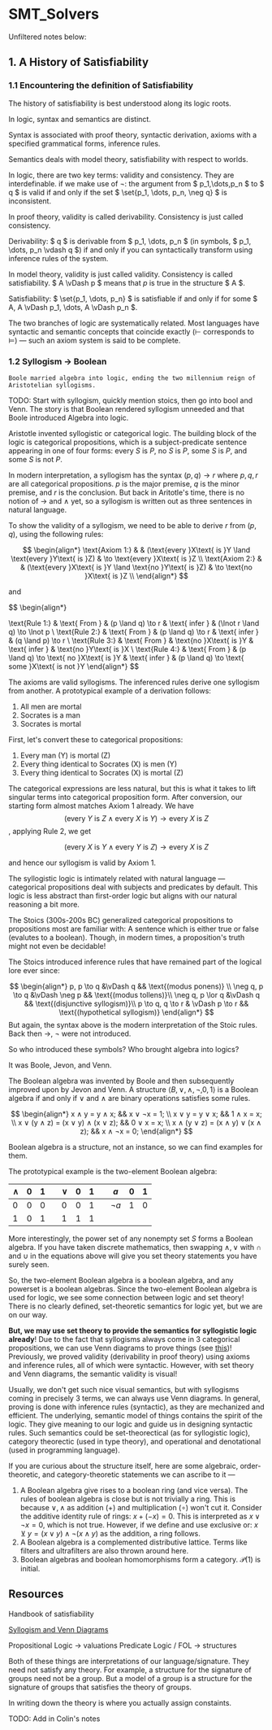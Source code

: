 # SMT_Solvers


Unfiltered notes below:

## 1. A History of Satisfiability

### 1.1 Encountering the definition of Satisfiability
The history of satisfiability is best understood along its logic roots.

In logic, syntax and semantics are distinct.

Syntax is associated with proof theory, syntactic derivation, axioms
with a specified grammatical forms, inference rules. 

Semantics deals with model theory, satisfiability with respect to worlds.

In logic, there are two key terms: validity and consistency. They are interdefinable.
if we make use of $\neg$:
the argument from $ p_1,\dots,p_n $ to $ q $ is valid if and only if the
set $ \set{p_1, \dots, p_n, \neg q} $ is inconsistent. 

In proof theory, validity is called derivability. Consistency is just called consistency. 

Derivability: $ q $ is derivable 
from $ p_1, \dots, p_n $ (in symbols, $ p_1, \dots, p_n \vdash q $)
if and only if you can syntactically transform using inference rules of the system.

In model theory, validity is just called validity. Consistency is called satisfiability. $ A \vDash p $ means that $p$
is true in the structure $ A $. 

Satisfiability: $ \set{p_1, \dots, p_n} $ is satisfiable if and only if for some $ A, A \vDash p_1, \dots, A \vDash p_n $.


The two branches of logic are systematically related. Most languages have syntactic 
and semantic concepts that coincide exactly ($\vdash$ corresponds to $\vDash$) — such an axiom system is said to be complete.

### 1.2 Syllogism -> Boolean
```admonish info title="Take away one thing"
Boole married algebra into logic, ending the two millennium reign of Aristotelian syllogisms.
```

TODO: Start with syllogism, quickly mention stoics, then go into bool and Venn.
The story is that Boolean rendered syllogism unneeded and that Boole introduced
Algebra into logic.

Aristotle invented syllogistic or categorical logic. The building block of the logic is categorical propositions, which
is a subject-predicate sentence appearing in one of four forms: every $S$ is $P$, no $S$
is $P$, some $S$ is $P$, and some $S$ is not $P$.


<!-- Since Aristotle viewed language as expressing ideas that signified entities and the properties they instantiate in 
the "world", these *categorical* propositions are "evaluated" in some world $w$,
so this is the model theory and semantical part of the logic. -->
In modern interpretation, a syllogism has the syntax $(p, q) \to r$ where $p, q, r$ are all categorical propositions.
$p$ is the major premise, $q$ is the minor premise, and $r$ is the conclusion. 
But back in Aritotle's time, there is no notion of $\to$ and $\land$ yet,
so a syllogism is written out as three sentences in natural language.

To show the validity of a syllogism, we need to be able to derive $r$ from $(p, q)$, using the following rules:

$$
\begin{align*}
\text{Axiom 1:} & & (\text{every }X\text{ is }Y \land \text{every }Y\text{ is }Z) & \to \text{every }X\text{ is }Z \\
\text{Axiom 2:} & & (\text{every }X\text{ is }Y \land \text{no }Y\text{ is }Z) & \to \text{no }X\text{ is }Z \\
\end{align*}
$$

and

$$
\begin{align*}

\text{Rule 1:} & \text{ From } & (p \land q) \to r         & \text{ infer } & (\lnot r \land q) \to \lnot p \\
\text{Rule 2:} & \text{ From } & (p \land q) \to r         & \text{ infer } & (q \land p) \to r \\
\text{Rule 3:} & \text{ From } & \text{no }X\text{ is }Y    & \text{ infer } & \text{no }Y\text{ is }X \\
\text{Rule 4:} & \text{ From } & (p \land q) \to \text{ no }X\text{ is }Y & \text{ infer } & (p \land q) \to \text{ some }X\text{ is not }Y
\end{align*}
$$

The axioms are valid syllogisms. The inferenced rules derive one syllogism from another. A prototypical example of a derivation follows:

1. All men are mortal
2. Socrates is a man
3. Socrates is mortal

First, let's convert these to categorical propositions:
1. Every man (Y) is mortal (Z)
2. Every thing identical to Socrates (X) is men (Y)
3. Every thing identical to Socrates (X) is mortal (Z)

The categorical expressions are less natural, but this is what it takes to lift singular terms into categorical proposition form.
After conversion, our starting form almost matches Axiom 1 already. We have 
$$(\text{every }Y\text{ is }Z \land \text{every }X\text{ is }Y) \to \text{every }X\text{ is }Z$$
, applying Rule 2, we get

$$(\text{every }X\text{ is }Y \land \text{every }Y\text{ is }Z) \to \text{every }X\text{ is }Z$$

and hence our syllogism is valid by Axiom 1.


The syllogistic logic is intimately related with natural language — categorical propositions 
deal with subjects and predicates by default. This logic is less abstract than first-order logic
but aligns with our natural reasoning a bit more.

The Stoics (300s-200s BC) generalized categorical propositions to propositions
most are familiar with: A sentence which is either true or false (evalutes 
to a boolean). Though, in modern times, a proposition's truth might not even 
be decidable!

The Stoics introduced inference rules that have remained
part of the logical lore ever since:

$$
\begin{align*}
p, p \to q &\vDash q && \text{(modus ponens)} \\
\neg q, p \to q &\vDash \neg p  && \text{(modus tollens)}\\
\neg q, p \lor q  &\vDash q && \text{(disjunctive syllogism)}\\
p \to q, q \to r & \vDash p \to r && \text{(hypothetical syllogism)}
\end{align*}
$$
But again, the syntax above is the modern interpretation of the Stoic rules.
Back then $\to$, $\neg$ were not introduced. 

So who introduced these symbols? Who brought algebra into logics?

It was Boole, Jevon, and Venn.

The Boolean algebra was invented by Boole and then subsequently improved upon by Jevon and Venn. A structure $\langle B, \lor, \land, \neg, 0, 1\rangle$ is a Boolean algebra if and only if $\lor$ and $\land$ are binary operations satisfies some rules.

$$
\begin{align*}
x ∧ y = y ∧ x; && x ∨ ¬x = 1; \\
x ∨ y = y ∨ x; && 1 ∧ x = x; \\
x ∨ (y ∧ z) = (x ∨ y) ∧ (x ∨ z); && 0 ∨ x = x; \\
x ∧ (y ∨ z) = (x ∧ y) ∨ (x ∧ z); && x ∧ ¬x = 0;
\end{align*}
$$

Boolean algebra is a structure, not an instance, so we can find examples for them.

The prototypical example is the two-element Boolean algebra:

| $\land$ | $0$ | $1$ |     | $\lor$ | $0$ | $1$ |     | $a$ | $0$ | $1$ |
|---|---|---|-----|---|---|---|-----|---|---|---|
| $0$ | $0$ | $0$ |     | $0$ | $0$ | $1$ |     | $\neg a$ | $1$ | $0$ |
| $1$ | $0$ | $1$ |     | $1$ | $1$ | $1$ |     |   |   |   |

More interestingly, the power set of any nonempty set $S$ forms a Boolean 
algebra. If you have taken discrete mathematics, then swapping $\land, \lor$
with $\cap$ and $\cup$ in the equations above will give you set theory 
statements you have surely seen.

So, the two-element Boolean algebra is a boolean algebra, and any powerset
is a boolean algebras. Since the two-element Boolean algebra 
is used for logic, we see some connection between 
logic and set theory! There is no clearly defined, set-theoretic semantics
for logic yet, but we are on our way.

**But, we may use set theory to provide the semantics for syllogistic logic already**! Due to the fact that syllogisms always come in 3 categorical propositions, we can use Venn diagrams to prove things (see [this](https://phil240.tamu.edu/LectureNotes/6.3.pdf))!
Previously, we proved validity (derivability in proof theory) using axioms and inference rules, all of which were syntactic.
However, with set theory and Venn diagrams, the semantic validity is visual!


Usually, we don't get such nice visual semantics, but with syllogisms coming in precisely 3 terms, we can always use Venn diagrams.
In general, proving is done with inference rules (syntactic), as they are mechanized and efficient. The underlying, semantic model of things
contains the spirit of the logic. They give meaning to our logic and guide us in designing syntactic rules. Such semantics could be set-theorectical (as for
syllogistic logic), category theorectic (used in type theory), and operational and denotational (used in programming language).



If you are curious about the structure itself, here are some algebraic, order-theoretic, and category-theoretic statements we can ascribe to it —
1. A Boolean algebra give rises to a boolean ring (and vice versa). 
The rules of boolean algebra is close but is not trivially a ring. This 
is because $\lor, \land$ as addition ($+$) and multiplication ($\circ$) won't cut it.
Consider the additive identity rule of rings: $x + (-x) = 0$.
This is interpreted as $x \lor \neg x = 0$, which is not true. However,
if we define and use exclusive or: $x \veebar y = (x \lor  y) \land \neg(x \land y)$ 
as the addition, a ring follows.
2. A Boolean algebra is a complemented distributive lattice.
Terms like filters and ultrafilters are also thrown around here.
3. Boolean algebras and boolean homomorphisms form a category.
$\mathcal{P}(1)$ is initial.


## Resources
Handbook of satisfiability

[Syllogism and Venn Diagrams](https://phil240.tamu.edu/LectureNotes/6.3.pdf)


Propositional Logic -> valuations
Predicate Logic / FOL -> structures

Both of these things are interpretations of our
language/signature. They need not satisfy any theory.
For example, a structure for the signature of groups need not 
be a group. But a model of a group is a structure for the 
signature of groups that satisfies the theory of groups.

In writing down the theory is where you actually assign
constaints.

TODO: Add in Colin's notes